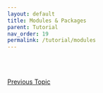 ```yaml
---
layout: default
title: Modules & Packages
parent: Tutorial
nav_order: 19
permalink: /tutorial/modules
---
```







<br><br>

[Previous Topic](./asserts)